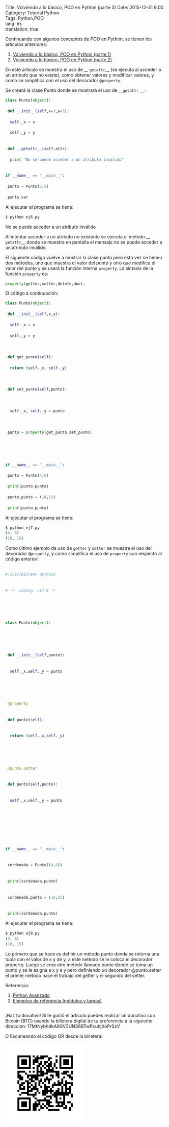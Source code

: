 Title: Volviendo a lo básico, POO en Python (parte 3)
Date: 2015-12-31 9:00  
Category: Tutorial Python  
Tags: Python,POO  
lang: es  
translation: true  

Continuando con algunos conceptos de POO en Python, se tienen los artículos anteriores:

1. [Volviendo a lo básico, POO en Python (parte 1)](https://www.seraph.to/volviendo-a-lo-basico-poo-en-python-parte-1.html#volviendo-a-lo-basico-poo-en-python-parte-1)
2. [Volviendo a lo básico, POO en Python (parte 2)](https://www.seraph.to/volviendo-a-lo-basico-poo-en-python-parte-2.html#volviendo-a-lo-basico-poo-en-python-parte-2)

En esté artículo se muestra el uso de  __ `getattr`__  (se ejecuta al acceder a un atributo que no existe), como obtener valores y modificar valores, y como se simplifica con el uso del decorador `@property`.

Se creará la clase Punto donde se mostrará el uso de __`getattr` __ :
```python
class Punto(object):

 def __init__(self,x=3,y=5):

  self._x = x

  self._y = y


 def __getattr__(self,attr):

  print "No se puede acceder a un atributo invalido"


if __name__ == "__main__":

 punto = Punto(5,5)

 punto.var

```

Al ejecutar el programa se tiene:
```python
$ python ej6.py
```
No se puede acceder a un atributo inválido

Al intentar acceder a un atributo no existente se ejecuta el método __ `getattr`__ donde se muestra en pantalla el mensaje no se puede acceder a un atributo inválido.

El siguiente código vuelve a mostrar la clase punto pero está vez se tienen dos métodos, uno que muestra el valor del punto y otro que modifica el valor del punto y se usará la función interna `property`.
La sintaxis de la función `property` es:  

```python
property(getter,setter,delete,doc).
```  

El código a continuación:

```python
class Punto(object):

 def __init__(self,x,y):

  self._x = x

  self._y = y



 def get_punto(self):

  return (self._x, self._y)



 def set_punto(self,punto):



  self._x, self._y = punto



 punto = property(get_punto,set_punto)





if __name__ == "__main__":

 punto = Punto(4,6)

 print(punto.punto)

 punto.punto = (10,15)

 print(punto.punto)


```


Al ejecutar el programa se tiene:
```python
$ python ej7.py
(4, 6)
(10, 15)
```

Como último ejemplo de uso de `getter` y `setter` se muestra el uso del decorador `@property`, y como simplifica el uso de `property` con respecto al código anterior:

```python

#!/usr/bin/env python3


# -*- coding: utf-8 -*-





class Punto(object):





 def __init__(self,punto):


  self._x,self._y = punto





 @property


 def punto(self):


  return (self._x,self._y)





 @punto.setter


 def punto(self,punto):


  self._x,self._y = punto








if __name__ == "__main__":


 cordenada = Punto((4,6))


 print(cordenada.punto)


 cordenada.punto = (10,15)


 print(cordenada.punto)

```



Al ejecutar el programa se tiene:
```python
$ python ej8.py
(4, 6)
(10, 15)
```
Lo primero que se hace es definir un método punto donde se retorna una tupla con el valor de x y de y, a este método se le coloca el decorador property. Luego se crea otro método llamado punto donde se toma un punto y se le asigna a x y a y pero definiendo un decorador @punto.setter el primer método hace el trabajo del getter y el segundo del setter.

Referencia:

1. [Python Avanzado](https://magmax.org/blog/2013/9/30/python-avanzado/)
2. [Ejemplos de referencia (módulos y tareas)](http://www.sromero.org/wiki/programacion/tutoriales/python/ref_ejemplos)

##  ##
¡Haz tu donativo!
Si te gustó el artículo puedes realizar un donativo con Bitcoin (BTC)
usando la billetera digital de tu preferencia a la siguiente
dirección: 17MtNybhdkA9GV3UNS6BTwPcuhjXoPrSzV

O Escaneando el código QR desde la billetera:

![17MtNybhdkA9GV3UNS6BTwPcuhjXoPrSzV](./images/17MtNybhdkA9GV3UNS6BTwPcuhjXoPrSzV.png)
